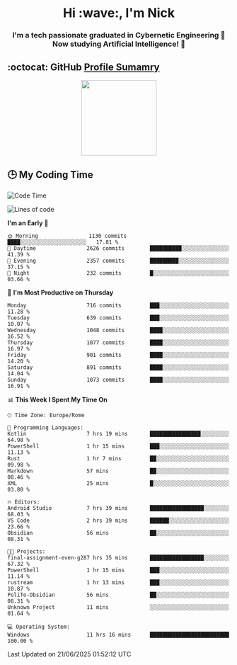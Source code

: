<h1 align="center">Hi :wave:, I'm Nick</h1>

<h3 align="center">I'm a tech passionate graduated in Cybernetic Engineering 🤖<br>
Now studying Artificial Intelligence! 🧠</h3>


## :octocat: GitHub <a href="https://github.com/vn7n24fzkq/github-profile-summary-cards">Profile Sumamry</a>

<p align="center">
   <img style="height:170px;display:inline-block"  src="http://github-profile-summary-cards.vercel.app/api/cards/profile-details?username=CodeClimberNT&theme=github_dark" />
<!--    <img style="height:170px;display:inline-block"  src="http://github-profile-summary-cards.vercel.app/api/cards/repos-per-language?username=CodeClimberNT&theme=github_dark&exclude=" /> -->
</p>

 ## :clock3: My Coding Time 
 
<!--START_SECTION:waka-->
![Code Time](http://img.shields.io/badge/Code%20Time-674%20hrs%2059%20mins-blue)

![Lines of code](https://img.shields.io/badge/From%20Hello%20World%20I%27ve%20Written-5.6%20million%20lines%20of%20code-blue)

**I'm an Early 🐤** 

```text
🌞 Morning                1130 commits        ████░░░░░░░░░░░░░░░░░░░░░   17.81 % 
🌆 Daytime                2626 commits        ██████████░░░░░░░░░░░░░░░   41.39 % 
🌃 Evening                2357 commits        █████████░░░░░░░░░░░░░░░░   37.15 % 
🌙 Night                  232 commits         █░░░░░░░░░░░░░░░░░░░░░░░░   03.66 % 
```
📅 **I'm Most Productive on Thursday** 

```text
Monday                   716 commits         ███░░░░░░░░░░░░░░░░░░░░░░   11.28 % 
Tuesday                  639 commits         ███░░░░░░░░░░░░░░░░░░░░░░   10.07 % 
Wednesday                1048 commits        ████░░░░░░░░░░░░░░░░░░░░░   16.52 % 
Thursday                 1077 commits        ████░░░░░░░░░░░░░░░░░░░░░   16.97 % 
Friday                   901 commits         ████░░░░░░░░░░░░░░░░░░░░░   14.20 % 
Saturday                 891 commits         ████░░░░░░░░░░░░░░░░░░░░░   14.04 % 
Sunday                   1073 commits        ████░░░░░░░░░░░░░░░░░░░░░   16.91 % 
```


📊 **This Week I Spent My Time On** 

```text
🕑︎ Time Zone: Europe/Rome

💬 Programming Languages: 
Kotlin                   7 hrs 19 mins       ████████████████░░░░░░░░░   64.98 % 
PowerShell               1 hr 15 mins        ███░░░░░░░░░░░░░░░░░░░░░░   11.13 % 
Rust                     1 hr 7 mins         ██░░░░░░░░░░░░░░░░░░░░░░░   09.98 % 
Markdown                 57 mins             ██░░░░░░░░░░░░░░░░░░░░░░░   08.46 % 
XML                      25 mins             █░░░░░░░░░░░░░░░░░░░░░░░░   03.80 % 

🔥 Editors: 
Android Studio           7 hrs 39 mins       █████████████████░░░░░░░░   68.03 % 
VS Code                  2 hrs 39 mins       ██████░░░░░░░░░░░░░░░░░░░   23.66 % 
Obsidian                 56 mins             ██░░░░░░░░░░░░░░░░░░░░░░░   08.31 % 

🐱‍💻 Projects: 
final-assignment-even-g287 hrs 35 mins       █████████████████░░░░░░░░   67.32 % 
PowerShell               1 hr 15 mins        ███░░░░░░░░░░░░░░░░░░░░░░   11.14 % 
rustream                 1 hr 13 mins        ███░░░░░░░░░░░░░░░░░░░░░░   10.87 % 
PoliTo-Obsidian          56 mins             ██░░░░░░░░░░░░░░░░░░░░░░░   08.31 % 
Unknown Project          11 mins             ░░░░░░░░░░░░░░░░░░░░░░░░░   01.64 % 

💻 Operating System: 
Windows                  11 hrs 16 mins      █████████████████████████   100.00 % 
```


 Last Updated on 21/06/2025 01:52:12 UTC
<!--END_SECTION:waka-->

